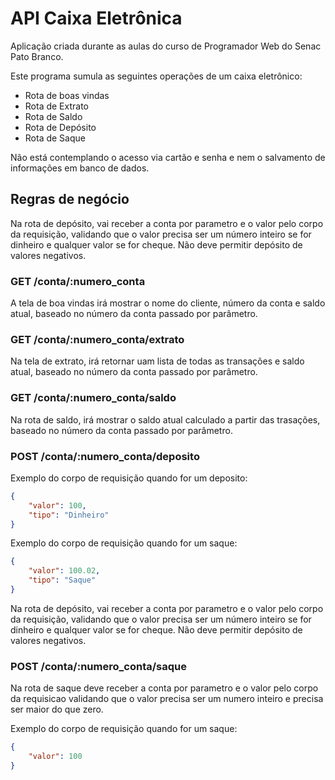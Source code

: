 # API Caixa Eletrônica

Aplicação criada durante as aulas do curso 
de Programador Web do Senac Pato Branco.

Este programa sumula as seguintes
operações de um caixa eletrônico:

- Rota de boas vindas
- Rota de Extrato
- Rota de Saldo
- Rota de Depósito
- Rota de Saque

Não está contemplando o acesso via cartão e
senha e nem o salvamento de informações em
banco de dados.

## Regras de negócio

Na rota de depósito, vai receber a conta por parametro e o valor pelo corpo
da requisição, validando que o valor precisa ser um número inteiro se for
dinheiro e qualquer valor se for cheque. Não deve permitir depósito de
valores negativos.

### GET /conta/:numero_conta
A tela de boa vindas irá mostrar o nome do cliente, número da conta e 
saldo atual, baseado no número da conta passado por parâmetro.

### GET /conta/:numero_conta/extrato
Na tela de extrato, irá retornar uam lista de todas as transações e saldo 
atual, baseado no número da conta passado por parâmetro.

### GET /conta/:numero_conta/saldo
Na rota de saldo, irá mostrar o saldo atual calculado a partir das
trasações, baseado no número da conta passado por parâmetro.
### POST /conta/:numero_conta/deposito

Exemplo do corpo de requisição quando for um deposito:

```json
{
    "valor": 100,
    "tipo": "Dinheiro"
}
```
Exemplo do corpo de requisição quando for um saque:

```json
{
    "valor": 100.02,
    "tipo": "Saque"
}
```

Na rota de depósito, vai receber a conta por parametro e o valor pelo corpo
da requisição, validando que o valor precisa ser um número inteiro se for
dinheiro e qualquer valor se for cheque. Não deve permitir depósito de
valores negativos.

### POST /conta/:numero_conta/saque
Na rota de saque deve receber  a conta por parametro e o valor pelo corpo da requisicao validando que o valor precisa ser um numero inteiro e precisa ser maior do que zero.

Exemplo do corpo de requisição quando for um saque:

```json
{
    "valor": 100
}
```

